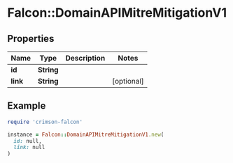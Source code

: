 # Falcon::DomainAPIMitreMitigationV1

## Properties

| Name | Type | Description | Notes |
| ---- | ---- | ----------- | ----- |
| **id** | **String** |  |  |
| **link** | **String** |  | [optional] |

## Example

```ruby
require 'crimson-falcon'

instance = Falcon::DomainAPIMitreMitigationV1.new(
  id: null,
  link: null
)
```

